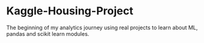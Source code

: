 # Kaggle-Housing-Project
The beginning of my analytics journey using real projects to learn about ML, pandas and scikit learn modules.

